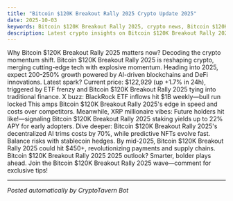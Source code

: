 ```yaml
---
title: "Bitcoin $120K Breakout Rally 2025 Crypto Update 2025"
date: 2025-10-03
keywords: Bitcoin $120K Breakout Rally 2025, crypto news, Bitcoin $120K Breakout Rally 2025 2025, AI trends
description: Latest crypto insights on Bitcoin $120K Breakout Rally 2025 for 2025
---
```

Why Bitcoin $120K Breakout Rally 2025 matters now? Decoding the crypto momentum shift. Bitcoin $120K Breakout Rally 2025 is reshaping crypto, merging cutting-edge tech with explosive momentum. Heading into 2025, expect 200-250% growth powered by AI-driven blockchains and DeFi innovations. Latest spark? Current price: $122,929 (up +1.7% in 24h), triggered by ETF frenzy and Bitcoin $120K Breakout Rally 2025 tying into traditional finance. X buzz: BlackRock ETF inflows hit $1B weekly—bull run locked This amps Bitcoin $120K Breakout Rally 2025's edge in speed and costs over competitors. Meanwhile, XRP millionaire vibes: Future holders hit like!—signaling Bitcoin $120K Breakout Rally 2025 staking yields up to 22% APY for early adopters. Dive deeper: Bitcoin $120K Breakout Rally 2025's decentralized AI trims costs by 70%, while predictive NFTs evolve fast. Balance risks with stablecoin hedges. By mid-2025, Bitcoin $120K Breakout Rally 2025 could hit $450+, revolutionizing payments and supply chains. Bitcoin $120K Breakout Rally 2025 2025 outlook? Smarter, bolder plays ahead. Join the Bitcoin $120K Breakout Rally 2025 wave—comment for exclusive tips!

<ins class="adsense" data-ad-client="ca-pub-YOUR_ADSENSE_ID" data-ad-slot="YOUR_AD_SLOT" data-ad-format="auto"></ins>
<script>(adsbygoogle = window.adsbygoogle || []).push({});</script>

---
*Posted automatically by CryptoTavern Bot*
